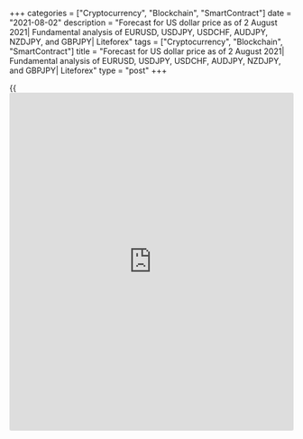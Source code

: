 +++
categories = ["Cryptocurrency", "Blockchain", "SmartContract"]
date = "2021-08-02"
description = "Forecast for US dollar price as of 2 August 2021| Fundamental analysis of EURUSD, USDJPY, USDCHF, AUDJPY, NZDJPY, and GBPJPY| Liteforex"
tags = ["Cryptocurrency", "Blockchain", "SmartContract"]
title = "Forecast for US dollar price as of 2 August 2021| Fundamental analysis of EURUSD, USDJPY, USDCHF, AUDJPY, NZDJPY, and GBPJPY| Liteforex"
type = "post"
+++

{{<iframe id="large-banner" src="https://www.bounty.group/#slide=26.0" width="100%" height="600" scrolling="no" style="border: 0px solid rgb(216, 221, 230); border-radius: 3px;">}}

2021-08-02

2021-08-02

Forex in August: the market is losing its appetite. Forecast for EURUSD,
USDJPY, USDCHF, AUDJPY, NZDJPY, and G...Dmitri Demidenko

When US stock indexes are lingering near all-time highs and market
liquidity decreases, pullbacks are likelier to occur. How will it affect
[EURUSD][1], [USDJPY][2], [USDCHF][3], [AUDJPY][4], [NZDJPY][5], and
[GBPJPY][6]? Let’s check it out and make a trading plan.

## Monthly fundamental forecast for G10 currencies

Financial markets stepped into August, still wondering if a spike in
inflation was temporary and the US economy would begin slowing down.
Either question is critical to the US dollar and the whole Forex market.
At the same time, lack of liquidity and volatility hikes associated with
the holidays season set the global appetite for risk at stake. Thus,
high-yield currencies would most often close in the red zone and haven
assets -- in the green zone at the end of summer.

From 1975 to 2020, the Australian dollar and the NZ dollar were the main
outsiders in August -- they fell in 28 and 29 cases out of 46,
respectively. The British pound, which is sensitive to risk as well,
would go negative in 30 cases. When demand for high-yield assets is
high, it's easier for Great Britain to drain capital and improve its
current account, which is beneficial to the pound.

### Growth/fall streaks



 _Source: BoE, LiteForex’ calculations_

On the contrary, such haven assets as the Japanese yen and the Swiss
frank felt at home. They consolidated in 27 and 26 cases out of 46 and
belong to the three G10 currencies whose average and median values are
in the green zone.

The third currency on that list is the euro that uses its status of a
funding currency to make profits amid a lower global appetite for risk.

### Average and median values



 _Source: BoE, LiteForex’ calculations_

The NZ dollar would lose 3.2% of its value on unfavorable streaks, the
Australian dollar -- 2.4%, and the pound -- 1.9%. The yen consolidated
by 2% and the franc -- by 1.8%.

### Quotes’ moves during growth/fall periods



 _Source: BoE, LiteForex’ calculations_

I want to note that the losing streak has already been too long in [terms](https://www.fintechee.com/terms/)
of statistical analysis. It has lasted for over three months, which I
see for the first time in 8 years of work. Thus, I suggest checking out
seasonal price movements of the G10 currencies, depending on the
availability of certain conditions. We can use the dynamics of US stock
indexes as they are traditionally seen as indicators of [investor](https://www.fintechee.com/tutorial-for-forex-trading/investor-mode/)s'
appetite for risk.

The [S&P 500][7] is currently near its all-time highs, and deep
corrections are unlikely to happen when there's much money in the
system. On the other hand, the market may have lost liquidity due to the
holidays season. As a result, any bad [news](https://www.letsplayfx.com/blog/forex-news-website/) may lead to drastic falls.
The US stock market's pullback is a weighty argument for selling
[AUDJPY][4], [NZDJPY][5], and [GBPJPY][6].

A slowdown in the US labor market, inflation, and economy is fraught
with falling treasury yields and a plunge of [USDCHF][3] and [USDJPY][2]
quotes. History says that [investor](https://www.fintechee.com/tutorial-for-forex-trading/investor-mode/)s don't react to tapering asset
purchases under the QE program but to changes on the Fed's balance
sheet. Primary dealers expect it to have grown by $1.345 trillion to
$8.848 trillion by the end of 2022.

When it comes to the [EURUSD][1], I expect that after storms in June and
July, the pair will consolidate in a range whose limits will be defined
shortly.



## Price chart of EURUSD in real time mode

The content of this article reflects the author’s opinion and does not
necessarily reflect the official position of LiteForex. The material
published on this page is provided for informational purposes only and
should not be considered as the provision of investment advice for the
purposes of Directive 2004/39/EC.

Rate this article:

{{value}}

( {{count}} {{title}} )

   1. my.liteforex.com/trading/chart?symbol=EURUSD&returnUrl=true
   2. my.liteforex.com/trading/chart?symbol=USDJPY&returnUrl=true
   3. my.liteforex.com/trading/chart?symbol=USDCHF&returnUrl=true
   4. my.liteforex.com/trading/chart?symbol=AUDJPY&returnUrl=true
   5. my.liteforex.com/trading/chart?symbol=NZDJPY&returnUrl=true
   6. my.liteforex.com/trading/chart?symbol=GBPJPY&returnUrl=true
   7. my.liteforex.com/trading/chart?symbol=SPX&returnUrl=true